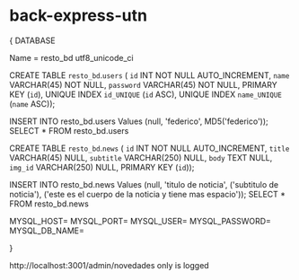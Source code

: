 # back-express-utn

{
DATABASE

Name = resto_bd 
utf8_unicode_ci

CREATE TABLE `resto_bd`.`users` (
  `id` INT NOT NULL AUTO_INCREMENT,
  `name` VARCHAR(45) NOT NULL,
  `password` VARCHAR(45) NOT NULL,
  PRIMARY KEY (`id`),
  UNIQUE INDEX `id_UNIQUE` (`id` ASC),
  UNIQUE INDEX `name_UNIQUE` (`name` ASC));

INSERT INTO resto_bd.users
Values (null, 'federico', MD5('federico'));
SELECT * FROM resto_bd.users

CREATE TABLE `resto_bd`.`news` (
  `id` INT NOT NULL AUTO_INCREMENT,
  `title` VARCHAR(45) NULL,
  `subtitle` VARCHAR(250) NULL,
  `body` TEXT NULL,
  `img_id` VARCHAR(250) NULL,
  PRIMARY KEY (`id`));

INSERT INTO resto_bd.news
Values (null, 'titulo de noticia', ('subtitulo de noticia'), ('este es el cuerpo de la noticia y tiene mas espacio'));
SELECT * FROM resto_bd.news

MYSQL_HOST=
MYSQL_PORT=
MYSQL_USER=
MYSQL_PASSWORD=
MYSQL_DB_NAME=

}

http://localhost:3001/admin/novedades only is logged
